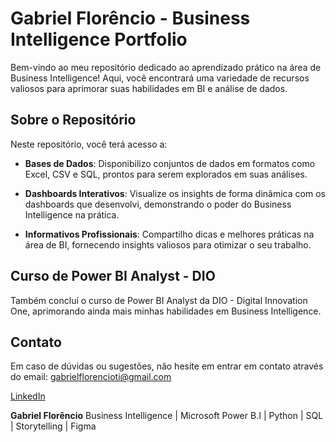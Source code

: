 # Gabriel Florêncio - Business Intelligence Portfolio

Bem-vindo ao meu repositório dedicado ao aprendizado prático na área de Business Intelligence! Aqui, você encontrará uma variedade de recursos valiosos para aprimorar suas habilidades em BI e análise de dados.

## Sobre o Repositório

Neste repositório, você terá acesso a:

- **Bases de Dados**: Disponibilizo conjuntos de dados em formatos como Excel, CSV e SQL, prontos para serem explorados em suas análises.

- **Dashboards Interativos**: Visualize os insights de forma dinâmica com os dashboards que desenvolvi, demonstrando o poder do Business Intelligence na prática.

- **Informativos Profissionais**: Compartilho dicas e melhores práticas na área de BI, fornecendo insights valiosos para otimizar o seu trabalho.

## Curso de Power BI Analyst - DIO

Também concluí o curso de Power BI Analyst da DIO - Digital Innovation One, aprimorando ainda mais minhas habilidades em Business Intelligence.

## Contato

Em caso de dúvidas ou sugestões, não hesite em entrar em contato através do email: gabrielflorencioti@gmail.com

[LinkedIn](https://www.linkedin.com/in/gabriel-florêncio-47a318239)

**Gabriel Florêncio**
Business Intelligence | Microsoft Power B.I | Python | SQL | Storytelling | Figma
